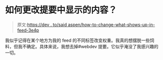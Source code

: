 # 如何更改提要中显示的内容？

> 原文:[https://dev . to/said aspen/how-to-change-what-shows-up-in-feed-3e4p](https://dev.to/saidaspen/how-to-change-what-shows-up-in-feed-3e4p)

我似乎记得在某个地方为我的 feed 的不同标签改变权重。我真的想摆脱一些饲料，但我不确定。具体来说，我想去掉#webdev 提要。它似乎淹没了我感兴趣的一切。